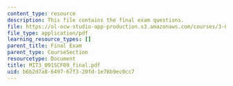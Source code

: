 ```yaml
---
content_type: resource
description: This file contains the final exam questions.
file: https://ol-ocw-studio-app-production.s3.amazonaws.com/courses/3-091sc-introduction-to-solid-state-chemistry-fall-2010/b6b2d7a8649767f320fd1e78b9ec0cc7_MIT3_091SCF09_final.pdf
file_type: application/pdf
learning_resource_types: []
parent_title: Final Exam
parent_type: CourseSection
resourcetype: Document
title: MIT3_091SCF09_final.pdf
uid: b6b2d7a8-6497-67f3-20fd-1e78b9ec0cc7
---
```

